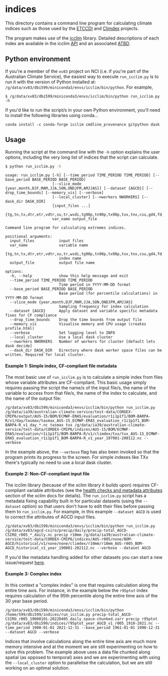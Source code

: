# indices

This directory contains a command line program for calculating climate indices
such as those used by the [ETCCDI](http://etccdi.pacificclimate.org/list_27_indices.shtml) and
[Climdex](https://www.climdex.org/) projects.

The program makes use of the [icclim](https://icclim.readthedocs.io/en/stable/) library.
Detailed descriptions of each index are available in the
icclim [API](https://icclim.readthedocs.io/en/stable/references/ecad_functions_api.html#module-icclim._generated_api)
and an associated [ATBD](https://www.ecad.eu/documents/atbd.pdf).

## Python environment

If you're a member of the `xv83` project on NCI
(i.e. if you're part of the Australian Climate Service),
the easiest way to execute `run_icclim.py` is to run it with the version of Python
installed at: `/g/data/xv83/dbi599/miniconda3/envs/icclim/bin/python`.
For example,
```
$ /g/data/xv83/dbi599/miniconda3/envs/icclim/bin/python run_icclim.py -h
```

If you'd like to run the script/s in your own Python environment,
you'll need to install the following libraries using conda...
```
conda install -c conda-forge icclim cmdline_provenance gitpython dask
```

## Usage

Running the script at the command line with the `-h` option explains the user options,
including the very long list of indices that the script can calculate.

```bash
$ python run_icclim.py -h
```

```
usage: run_icclim.py [-h] [--time_period TIME_PERIOD TIME_PERIOD] [--base_period BASE_PERIOD BASE_PERIOD]
                     [--slice_mode {year,month,DJF,MAM,JJA,SON,ONDJFM,AMJJAS}] [--dataset {AGCD}] [--drop_time_bounds] [--memory_vis] [--verbose]
                     [--local_cluster] [--nworkers NWORKERS] [--dask_dir DASK_DIR]
                     [input_files ...]
                     {tg,tn,tx,dtr,etr,vdtr,su,tr,wsdi,tg90p,tn90p,tx90p,txx,tnx,csu,gd4,fd,cfd,hd17,id,tg10p,tn10p,tx10p,txn,tnn,csdi,cdd,prcptot,rr1,sdii,cwd,r10mm,r20mm,rx1day,rx5day,r75p,r75ptot,r95p,r95ptot,r99p,r99ptot,sd,sd1,sd5cm,sd50cm}
                     var_name output_file

Command line program for calculating extremes indices.

positional arguments:
  input_files           input files
  var_name              variable name
 {tg,tn,tx,dtr,etr,vdtr,su,tr,wsdi,tg90p,tn90p,tx90p,txx,tnx,csu,gd4,fd,cfd,hd17,id,tg10p,tn10p,tx10p,txn,tnn,csdi,cdd,prcptot,rr1,sdii,cwd,r10mm,r20mm,rx1day,rx5day,r75p,r75ptot,r95p,r95ptot,r99p,r99ptot,sd,sd1,sd5cm,sd50cm}
                        index name
  output_file           output file name

options:
  -h, --help            show this help message and exit
  --time_period TIME_PERIOD TIME_PERIOD
                        Time period in YYYY-MM-DD format
  --base_period BASE_PERIOD BASE_PERIOD
                        Base period (for percentile calculations) in YYYY-MM-DD format
  --slice_mode {year,month,DJF,MAM,JJA,SON,ONDJFM,AMJJAS}
                        Sampling frequency for index calculation
  --dataset {AGCD}      Apply dataset and variable specific metadata fixes for CF compliance
  --drop_time_bounds    Drop the time bounds from output file
  --memory_vis          Visualise memory and CPU usage (creates profile.html)
  --verbose             Set logging level to INFO
  --local_cluster       Use a local dask cluster
  --nworkers NWORKERS   Number of workers for cluster [default lets dask decide]
  --dask_dir DASK_DIR   Directory where dask worker space files can be written. Required for local cluster.
```

#### Example 1: Simple index, CF-compliant file metadata

The most basic use of `run_icclim.py` is to calculate a simple index
from files whose variable attributes are CF-compliant.
This basic usage simply requires passing the script the name/s of the input file/s,
the name of the variable to access from that file/s,
the name of the index to calculate,
and the name of the output file:

```
/g/data/xv83/dbi599/miniconda3/envs/icclim/bin/python run_icclim.py /g/data/ia39/australian-climate-service/test-data/CORDEX-CMIP6/output/AUS-15/BOM/ECMWF-ERA5/evaluation/r1i1p1f1/BOM-BARPA-R/v1/day/tasmax/tasmax_AUS-15_ECMWF-ERA5_evaluation_r1i1p1f1_BOM-BARPA-R_v1_day_*.nc tasmax txx /g/data/ia39/australian-climate-service/test-data/CORDEX-CMIP6/indices/AUS-15/BOM/ECMWF-ERA5/evaluation/r1i1p1f1/BOM-BARPA-R/v1/climdex/txx/txx_AUS-15_ECMWF-ERA5_evaluation_r1i1p1f1_BOM-BARPA-R_v1_year_197901-200112.nc --verbose
```

In the example above,
the `--verbose` flag has also been invoked so that the program prints its progress to the screen.
For simple indexes like TXx there's typically no need to use a local dask cluster.

#### Example 2: Non-CF-compliant input file

The icclim library (because of the xclim library it builds upon) requires CF-compliant variable attributes
(see the [health checks and metadata attributes](https://xclim.readthedocs.io/en/stable/notebooks/usage.html#Health-checks-and-metadata-attributes)
section of the xclim docs for details).
The `run_icclim.py` script has a metadata fixing capability built in for particular datasets (using the `--dataset` option)
so that users don't have to edit their files before passing them to `run_icclim.py`.
For example, in this example `--dataset AGCD` is used to correct the attributes of AGCD input files.

```
/g/data/xv83/dbi599/miniconda3/envs/icclim/bin/python run_icclim.py /g/data/xv83/agcd-csiro/precip/daily/precip-total_AGCD-CSIRO_r005_*_daily.nc precip r10mm /g/data/ia39/australian-climate-service/test-data/CORDEX-CMIP6/indices/AUS-r005/none/BOM-AGCD/historical/v1/none/none/climdex/r10mm/r10mm_AUS-r005_BOM-AGCD_historical_v1_year_190001-202112.nc --verbose --dataset AGCD
```

If you'd like metadata handling added for other datasets you can start a new issue/request
[here](https://github.com/AusClimateService/indices/issues).

#### Example 3: Complex index

In this context a "complex index" is one that requires calculation along the entire time axis.
For instance, in the example below the `r95ptot` index requires calculation of the 95th percentile
along the entire time axis of the 30 year base period.

```
/g/data/xv83/dbi599/miniconda3/envs/icclim/bin/python /home/599/dbi599/indices/run_icclim.py precip-total_AGCD-CSIRO_r005_19000101-20220405_daily_space-chunked.zarr precip r95ptot /g/data/xv83/dbi599/indices/r95ptot_year_AGCD_v1_r005_1910-2021.nc --time_period 1900-01-01 2021-12-31 --base_period 1961-01-01 1990-12-31 --dataset AGCD --verbose
```

Indices that involve calculations along the entire time axis are much more memory intensive
and at the moment we are still experimenting on how to solve this problem.
The example above uses a data file chunked along spatial (as opposed to temporal) axes
and we are experimenting with using the `--local_cluster` option to parallelise the calculation,
but we are still working on an optimal solution.

